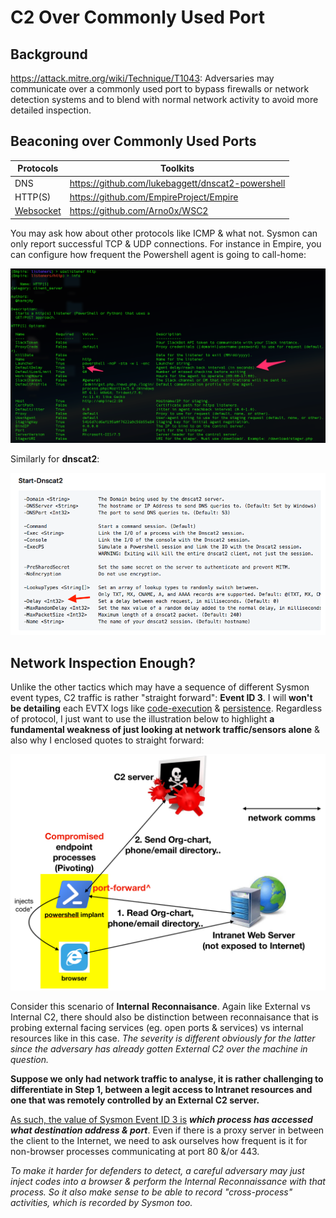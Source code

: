 # C2 Over Commonly Used Port

## Background

https://attack.mitre.org/wiki/Technique/T1043: Adversaries may communicate over a commonly used port to bypass firewalls or network detection systems and to blend with normal network activity to avoid more detailed inspection.

## Beaconing over Commonly Used Ports

| Protocols                                            | Toolkits                                          |
| ---------------------------------------------------- | ------------------------------------------------- |
| DNS                                                  | https://github.com/lukebaggett/dnscat2-powershell |
| HTTP(S)                                              | https://github.com/EmpireProject/Empire           |
| [Websocket](https://en.wikipedia.org/wiki/WebSocket) | https://github.com/Arno0x/WSC2                    |

You may ask how about other protocols like ICMP & what not. Sysmon can only report successful TCP & UDP connections. For instance in Empire, you can configure how frequent the Powershell agent is going to call-home:

![](img/empirelistener.png)

Similarly for **dnscat2**:

![](img/dnscat2delay.png)

## Network Inspection Enough?

Unlike the other tactics which may have a sequence of different Sysmon event types, C2 traffic is rather "straight forward": **Event ID 3**. I will **won't be detailing** each EVTX logs like [code-execution](https://github.com/jymcheong/SysmonResources/tree/master/6.%20Sample%20Data/stage%202%20(Get%20In)/2.%20run%20payloads) & [persistence](https://github.com/jymcheong/SysmonResources/tree/master/6.%20Sample%20Data/stage%202%20(Get%20In)/3.%20install%20payloads). Regardless of protocol, I just want to use the illustration below to highlight **a fundamental weakness of just looking at network traffic/sensors alone** & also why I enclosed quotes to straight forward:

![](img/internalreconn.jpeg)

Consider this scenario of **Internal** **Reconnaisance**. Again like External vs Internal C2, there should also be distinction between reconnaisance that is probing external facing services (eg. open ports & services) vs internal resources like in this case. *The severity is different obviously for the latter since the adversary has already gotten External C2 over the machine in question.*

**Suppose we only had network traffic to analyse, it is rather challenging to differentiate in Step 1, between a legit access to Intranet resources and one that was remotely controlled by an External C2 server.**

<u>As such, the value of Sysmon Event ID 3 is</u> ***which process has accessed what destination address & port***. Even if there is a proxy server in between the client to the Internet, we need to ask ourselves how frequent is it for non-browser processes communicating at port 80 &/or 443.

*To make it harder for defenders to detect, a careful adversary may just inject codes into a browser & perform the Internal Reconnaissance with that process. So it also make sense to be able to record "cross-process" activities, which is recorded by Sysmon too.*